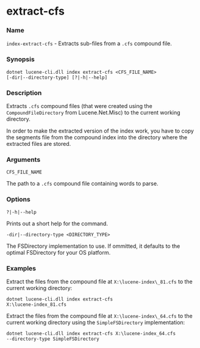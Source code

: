 # extract-cfs

### Name

`index-extract-cfs` - Extracts sub-files from a `.cfs` compound file.

### Synopsis

<code>dotnet lucene-cli.dll index extract-cfs <CFS_FILE_NAME> [-dir|--directory-type] [?|-h|--help]</code>

### Description

Extracts `.cfs` compound files (that were created using the `CompoundFileDirectory` from Lucene.Net.Misc) to the current working directory.

In order to make the extracted version of the index work, you have to copy the segments file from the compound index into the directory where the extracted files are stored.

### Arguments

`CFS_FILE_NAME`

The path to a `.cfs` compound file containing words to parse.

### Options

`?|-h|--help`

Prints out a short help for the command.

`-dir|--directory-type <DIRECTORY_TYPE>`

The FSDirectory implementation to use. If ommitted, it defaults to the optimal FSDirectory for your OS platform.

### Examples

Extract the files from the compound file at `X:\lucene-index\_81.cfs` to the current working directory:

<code>dotnet lucene-cli.dll index extract-cfs X:\lucene-index\_81.cfs</code>


Extract the files from the compound file at `X:\lucene-index\_64.cfs` to the current working directory using the `SimpleFSDirectory` implementation:

<code>dotnet lucene-cli.dll index extract-cfs X:\lucene-index\_64.cfs --directory-type SimpleFSDirectory</code>